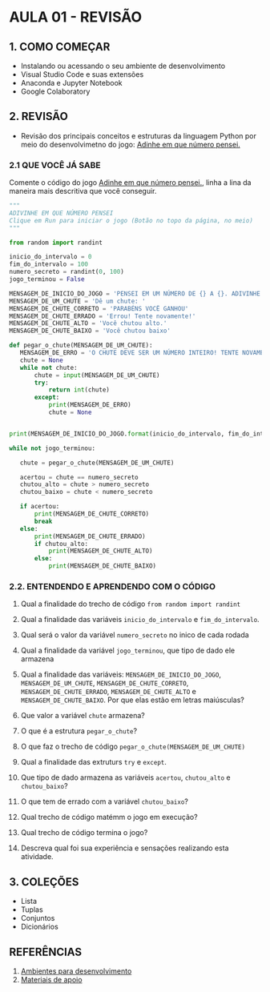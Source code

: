 # AULA 01 - REVISÃO

## 1. COMO COMEÇAR

- Instalando ou acessando o seu ambiente de desenvolvimento
- Visual Studio Code e suas extensões
- Anaconda e Jupyter Notebook
- Google Colaboratory

## 2. REVISÃO

 - Revisão dos principais conceitos e estruturas da linguagem Python por meio do desenvolvimetno do jogo: [Adinhe em que número pensei.](https://repl.it/@ferreira_mr/adivinhe-em-que-numero-pensei#main.py)


### 2.1 QUE VOCÊ JÁ SABE
 
 Comente o código do jogo [Adinhe em que número pensei.](https://repl.it/@ferreira_mr/adivinhe-em-que-numero-pensei#main.py), linha a lina da maneira mais descritiva que você conseguir.

 ```python
"""
ADIVINHE EM QUE NÚMERO PENSEI
Clique em Run para iniciar o jogo (Botão no topo da página, no meio)
"""

from random import randint

inicio_do_intervalo = 0
fim_do_intervalo = 100
numero_secreto = randint(0, 100)
jogo_terminou = False

MENSAGEM_DE_INICIO_DO_JOGO = 'PENSEI EM UM NÚMERO DE {} A {}. ADIVINHE QUAL!' 
MENSAGEM_DE_UM_CHUTE = 'Dê um chute: '
MENSAGEM_DE_CHUTE_CORRETO = 'PARABÉNS VOCË GANHOU'
MENSAGEM_DE_CHUTE_ERRADO = 'Errou! Tente novamente!'
MENSAGEM_DE_CHUTE_ALTO = 'Você chutou alto.'
MENSAGEM_DE_CHUTE_BAIXO = 'Você chutou baixo'

def pegar_o_chute(MENSAGEM_DE_UM_CHUTE):
	MENSAGEM_DE_ERRO = 'O CHUTE DEVE SER UM NÚMERO INTEIRO! TENTE NOVAMENTE'
	chute = None
	while not chute:
		chute = input(MENSAGEM_DE_UM_CHUTE)
		try:
			return int(chute)
		except:
			print(MENSAGEM_DE_ERRO)
			chute = None


print(MENSAGEM_DE_INICIO_DO_JOGO.format(inicio_do_intervalo, fim_do_intervalo))

while not jogo_terminou:

	chute = pegar_o_chute(MENSAGEM_DE_UM_CHUTE)

	acertou = chute == numero_secreto
	chutou_alto = chute > numero_secreto
	chutou_baixo = chute < numero_secreto

	if acertou:
		print(MENSAGEM_DE_CHUTE_CORRETO)
		break
	else:
		print(MENSAGEM_DE_CHUTE_ERRADO)
		if chutou_alto:
			print(MENSAGEM_DE_CHUTE_ALTO)
		else:
			print(MENSAGEM_DE_CHUTE_BAIXO)
 ```

 
 ### 2.2. ENTENDENDO E APRENDENDO COM O CÓDIGO 

 1. Qual a finalidade do trecho de código ```from random import randint```

 1. Qual a finalidade das variáveis ```inicio_do_intervalo``` e ```fim_do_intervalo```.

 1. Qual será o valor da variável ```numero_secreto``` no inico de cada rodada

 1. Qual a finalidade da variável ```jogo_terminou```, que tipo de dado ele armazena

 1. Qual a finalidade das variáveis: ```MENSAGEM_DE_INICIO_DO_JOGO```, ```MENSAGEM_DE_UM_CHUTE```, ```MENSAGEM_DE_CHUTE_CORRETO```, ```MENSAGEM_DE_CHUTE_ERRADO```, ```MENSAGEM_DE_CHUTE_ALTO``` e ```MENSAGEM_DE_CHUTE_BAIXO```. Por que elas estão em letras maiúsculas?

 1. Que valor a variável ```chute``` armazena?

 1. O que é a estrutura ```pegar_o_chute```?

 1. O que faz o trecho de código ```pegar_o_chute(MENSAGEM_DE_UM_CHUTE)```

 1. Qual a finalidade das extruturs ```try``` e ```except```.

 1. Que tipo de dado armazena as variáveis ```acertou```, ```chutou_alto``` e ```chutou_baixo```?

 1. O que tem de errado com a variável ```chutou_baixo```?

 1. Qual trecho de código matémm o jogo em execução?

 1. Qual trecho de código termina o jogo?

 1. Descreva qual foi sua experiência e sensações realizando esta atividade.

## 3. COLEÇÕES

- Lista
- Tuplas
- Conjuntos
- Dicionários

## REFERÊNCIAS

1. [Ambientes para desenvolvimento](ambientes_de_desenvolvimento.md)
2. [Materiais de apoio](referencias.md)